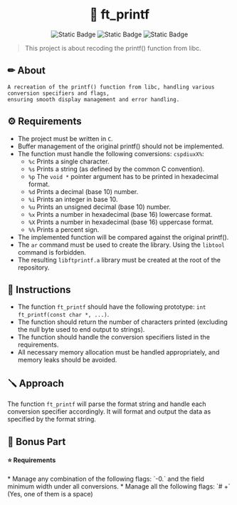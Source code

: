 <h1 align="center"> 📝 ft_printf </h1>

<p align="center">
<img alt="Static Badge" src="https://img.shields.io/badge/42-S%C3%A3o_Paulo-orange"> <img alt="Static Badge" src="https://img.shields.io/badge/language-c-green">  <img alt="Static Badge" src="https://img.shields.io/badge/submitted_in-dez%2F23-orange">
</p>

>This project is about recoding the printf() function from libc.

<h2> ✏ About </h2>

```
A recreation of the printf() function from libc, handling various conversion specifiers and flags,
ensuring smooth display management and error handling.
```

<h2> ⚙ Requirements </h2>

- The project must be written in `C`.
- Buffer management of the original printf() should not be implemented.
- The function must handle the following conversions: `cspdiuxX%`:
  - `%c` Prints a single character.
  - `%s` Prints a string (as defined by the common C convention).
  - `%p` The `void *` pointer argument has to be printed in hexadecimal format.
  - `%d` Prints a decimal (base 10) number.
  - `%i` Prints an integer in base 10.
  - `%u` Prints an unsigned decimal (base 10) number.
  - `%x` Prints a number in hexadecimal (base 16) lowercase format.
  - `%X` Prints a number in hexadecimal (base 16) uppercase format.
  - `%%` Prints a percent sign.
- The implemented function will be compared against the original printf().
- The `ar` command must be used to create the library. Using the `libtool` command is forbidden.
- The resulting `libftprintf.a` library must be created at the root of the repository.

<h2>  📝 Instructions </h2>

- The function `ft_printf` should have the following prototype: `int ft_printf(const char *, ...)`.
- The function should return the number of characters printed (excluding the null byte used to end output to strings).
- The function should handle the conversion specifiers listed in the requirements.
- All necessary memory allocation must be handled appropriately, and memory leaks should be avoided.

<h2> 🪛 Approach </h2>

The function `ft_printf` will parse the format string and handle each conversion specifier accordingly. It will format and output the data as specified by the format string.

<h2> 🌟 Bonus Part </h2>

<h4> ⭐ Requirements </h4>
* Manage any combination of the following flags: `-0.` and the field minimum width under all conversions.
* Manage all the following flags: `# +` (Yes, one of them is a space)


</markdown>
